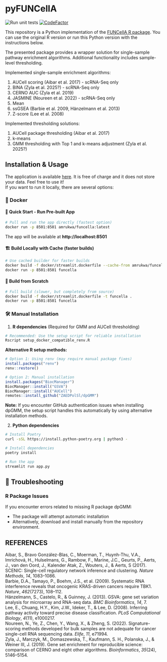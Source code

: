 # pyFUNCellA
![Run unit tests](https://github.com/ZAEDPolSl/enrichment-auc/actions/workflows/unittest.yml/badge.svg)
[![CodeFactor](https://www.codefactor.io/repository/github/zaedpolsl/pyfuncella/badge)](https://www.codefactor.io/repository/github/zaedpolsl/pyfuncella)

This repository is a Python implementation of the [FUNCellA R package](https://github.com/ZAEDPolSl/FUNCellA/tree/master).
You can use the original R version or run this Python version with the instructions below.

The presented package provides a wrapper solution for single-sample pathway enrichment algorithms. Additional functionality includes sample-level thresholding.

Implemented single-sample enrichment algorithms:
1) AUCell scoring (Aibar et al. 2017) - scRNA-Seq only
2) BINA (Zyla et al. 2025?) - scRNA-Seq only
3) CERNO AUC (Zyla et al. 2019)
4) JASMINE (Noureen et al. 2022) - scRNA-Seq only
5) Mean
6) ssGSEA (Barbie et al. 2009, Hänzelmann et al. 2013)
7) Z-score (Lee et al. 2008)

Implemented thresholding solutions:
1) AUCell package thresholding (Aibar et al. 2017)
2) k-means
3) GMM thresholding with Top 1 and k-means adjustment (Zyla et al. 2025?)

## Installation & Usage
The application is available [here](https://dssoftware.aei.polsl.pl/FUNCellA). It is free of charge and it does not store your data. Feel free to use it!  
If you want to run it locally, there are several options:
### 🐳 Docker

#### 🚀 Quick Start - Run Pre-built App
```bash
# Pull and run the app directly (fastest option)
docker run -p 8501:8501 amrukwa/funcella:latest
```
The app will be available at **http://localhost:8501**

#### 🏗️ Build Locally with Cache (faster builds)
```bash
# Use cached builder for faster builds
docker build -f docker/streamlit.dockerfile --cache-from amrukwa/funcella:builder -t funcella .
docker run -p 8501:8501 funcella
```

#### 🔧 Build from Scratch
```bash
# Full build (slower, but completely from source)
docker build -f docker/streamlit.dockerfile -t funcella .
docker run -p 8501:8501 funcella
```

### 🛠️ Manual Installation

1. **R dependencies** (Required for GMM and AUCell thresholding)
```bash
# Recommended: Use the setup script for reliable installation
Rscript setup_docker_compatible_renv.R
```

**Alternative R setup methods:**
```R
# Option 1: Using renv (may require manual package fixes)
install.packages("renv")
renv::restore()

# Option 2: Manual installation
install.packages("BiocManager")
BiocManager::install("GSVA")
BiocManager::install("AUCell")
remotes::install_github("ZAEDPolSl/dpGMM")
```

**Note:** If you encounter GitHub authentication issues when installing dpGMM, the setup script handles this automatically by using alternative installation methods.

2. **Python dependencies**
```bash
# Install Poetry
curl -sSL https://install.python-poetry.org | python3 -

# Install dependencies
poetry install

# Run the app
streamlit run app.py
```

## 🔧 Troubleshooting

### R Package Issues
If you encounter errors related to missing R package dpGMM:
   - The package will attempt automatic installation
   - Alternatively, download and install manually from the repository environment.

## REFERENCES
Aibar, S., Bravo González-Blas, C., Moerman, T., Huynh-Thu, V.A., Imrichová, H., Hulselmans, G., Rambow, F., Marine, J.C., Geurts, P., Aerts, J., van den Oord, J., Kalender Atak, Z., Wouters, J., & Aerts, S (2017). SCENIC: Single-cell regulatory network inference and clustering. *Nature Methods*, *14*, 1083–1086.\
Barbie, D.A., Tamayo, P., Boehm, J.S., et al. (2009). Systematic RNA interference reveals that oncogenic KRAS-driven cancers require TBK1. *Nature*, *462*(7273), 108–112.\
Hänzelmann, S., Castelo, R., & Guinney, J. (2013). GSVA: gene set variation analysis for microarray and RNA-seq data. *BMC Bioinformatics*, *14*, 7.\
Lee, E., Chuang, H.Y., Kim, J.W., Ideker, T., & Lee, D. (2008). Inferring pathway activity toward precise disease classification. *PLoS Computational Biology*, *4*(11), e1000217.\
Noureen, N., Ye, Z., Chen, Y., Wang, X., & Zheng, S. (2022). Signature-scoring methods developed for bulk samples are not adequate for cancer single-cell RNA sequencing data. *Elife*, *11*, e71994.\
Zyla, J., Marczyk, M., Domaszewska, T., Kaufmann, S. H., Polanska, J., & Weiner III, J. (2019). Gene set enrichment for reproducible science: comparison of CERNO and eight other algorithms. *Bioinformatics*, *35*(24), 5146–5154. 
